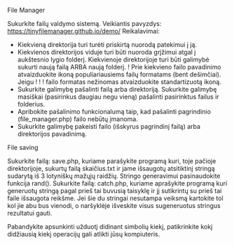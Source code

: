 File Manager

Sukurkite failų valdymo sistemą.
Veikiantis pavyzdys: https://tinyfilemanager.github.io/demo/
Reikalavimai:

- Kiekvieną direktorija turi turėti priskirtą nuorodą patekimui į ją.
- Kiekvienos direktorijos viduje turi būti nuoroda grįžimui atgal į aukštesnio lygio folderį.
  Kiekvienoje direktorijoje turi būti galimybė sukurti naują failą ARBA naują folderį.
  ! Prie kiekvieno failo pavadinimo atvaizduokite ikoną populiariausiems failų formatams (bent dešimčiai). Jeigu ! ! ! failo formatas nežinomas atvaizduokite standartizuotą ikoną.
- Sukurkite galimybę pašalinti failą arba direktoriją.
  Sukurkite galimybę masiškai (pasirinkus daugiau negu vieną) pašalinti pasirinktus failus ir folderius.
- Apribokite pašalinimo funkcionalumą taip, kad pašalinti pagrindinio (file_manager.php) failo nebūtų įmanoma.
- Sukurkite galimybę pakeisti failo (išskyrus pagrindinį failą) arba direktorijos pavadinimą.

File saving

Sukurkite failą: save.php, kuriame parašykite programą kuri, toje pačioje direktorijoje,
sukurtų failą skaičius.txt ir jame išsaugotų atsitiktinį stringą sudarytą iš 3 lotyniškų mažųjų
raidžių. Stringo generavimui pasinaudokite funkcija rand().
Sukurkite failą: catch.php, kuriame aprašykite programą kuri generuotų stringą pagal prieš tai buvusią taisyklę ir jį sutikrintų su prieš tai faile išsaugota reikšme. Jei šie du stringai nesutampa veiksmą kartokite tol kol jie abu bus vienodi, o naršyklėje išveskite visus sugeneruotus stringus rezultatui gauti.

Pabandykite apsunkinti užduotį didinant simbolių kiekį, patikrinkite kokį didžiausią kiekį operacijų gali atlikti jūsų kompiuteris.
